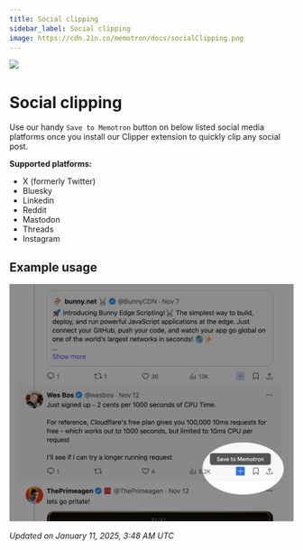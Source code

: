 ```yaml
---
title: Social clipping
sidebar_label: Social clipping
image: https://cdn.21n.co/memotron/docs/socialClipping.png
---
```

![](https://cdn.21n.co/memotron/docs/socialClipping.png)

# Social clipping

Use our handy `Save to Memotron` button on below listed social media platforms once you install our Clipper extension to quickly clip any social post.

__Supported platforms:__
- X (formerly Twitter)
- Bluesky
- Linkedin
- Reddit
- Mastodon
- Threads
- Instagram

## Example usage

![alt image](../../../src/images/memotron-docs/tweet-clipping.webp)

*Updated on January 11, 2025, 3:48 AM UTC*
